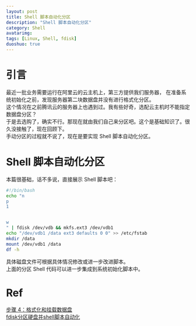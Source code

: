 ```yaml
---
layout: post
title: Shell 脚本自动化分区
description: "Shell 脚本自动化分区"
category: Shell
avatarimg:
tags: [Linux, Shell, fdisk]
duoshuo: true
---
```



# 引言

最近一批业务需要运行在阿里云的云主机上，第三方提供我们服务器，
在准备系统初始化之前，发现服务器第二块数据盘并没有进行格式化分区。  
这个情况在之前腾讯云的服务器上也遇到过。我有些好奇，选配云主机时不能指定数据盘分区？  
于是去选购了，确实不行。那现在就由我们自己来分区吧。这个是基础知识了。很久没接触了，现在回顾下。    
手动分区的过程就不说了，现在是要实现 Shell 脚本自动化分区。

# Shell 脚本自动化分区

本篇很基础，话不多说，直接展示 Shell 脚本吧：  

```bash
#!/bin/bash
echo "n
p
1


w
" | fdisk /dev/vdb && mkfs.ext3 /dev/vdb1
echo "/dev/vdb1 /data ext3 defaults 0 0" >> /etc/fstab
mkdir /data
mount /dev/vdb1 /data
df -h

```

具体磁盘文件可根据具体情况修改或进一步改进脚本。  
上面的分区 Shell 代码可以进一步集成到系统初始化脚本中。

# Ref
[步骤 4：格式化和挂载数据盘](https://help.aliyun.com/document_detail/25426.html?spm=5176.7738005.2.1.ycGocS)  
[fdisk分区硬盘并shell脚本自动化](http://www.cnblogs.com/lienhua34/p/5958559.html)  


